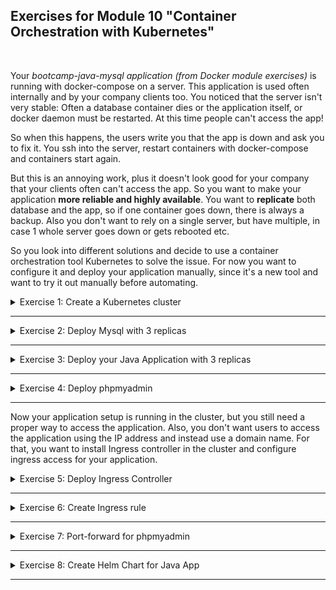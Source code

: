 ## Exercises for Module 10 "Container Orchestration with Kubernetes"
<br />

Your _bootcamp-java-mysql application (from Docker module exercises)_ is running with docker-compose on a server. This application is used often internally and by your company clients too. You noticed that the server isn't very stable: Often a database container dies or the application itself, or docker daemon must be restarted. At this time people can't access the app!

So when this happens, the users write you that the app is down and ask you to fix it. You ssh into the server, restart containers with docker-compose and containers start again.

But this is an annoying work, plus it doesn't look good for your company that your clients often can't access the app. So you want to make your application **more reliable and highly available**. You want to **replicate** both database and the app, so if one container goes down, there is always a backup. Also you don't want to rely on a single server, but have multiple, in case 1 whole server goes down or gets rebooted etc.


So you look into different solutions and decide to use a container orchestration tool Kubernetes to solve the issue. For now you want to configure it and deploy your application manually, since it's a new tool and want to try it out manually before automating.

<details>
<summary>Exercise 1: Create a Kubernetes cluster</summary>
<br />

**Tasks:**
- Create a Kubernetes cluster (Minikube or LKE)

**Steps to solve the tasks:**

**Minikube**\
On a Mac with M2 processor the easiest way to install minikube is using the `homebrew` package manager:
```sh
brew update
brew install minikube
minikube start --driver docker
minikube status
```
During `minikube` installation `kubectl` gets automatically installed too (as a dependency).

**LKE**\
Login to your [Linode account](https://cloud.linode.com/), select "Kubernetes" in the menu on the left and press the blue "Create Cluster" button. Enter a cluster name (e.g. 'devops-bootcamp'), choose a region close to you (e.g. 'Frankfurt, DE (eu-central)') and select the latest Kubernetes version (e.g. 1.26). In the "Add Node Pools" section select the "Shared CPU" tab and add 2 "Linode 4 GB" nodes to the cart. Check the "I have read..." disclaimer and press the "Create Cluster" button.

On the dashboard you can see the two worker nodes (Linodes). Wait until both are up and running.

In the Kubernetes section at the top you can download a 'devops-bootcamp-kubeconfig.yaml' file with the credentials and certificates you need to connect to the K8s cluster. Download it and set the environment variable KUBECONFIG on your local machine to this file:
```sh
export KUBECONFIG=~/Downloads/devops-bootcamp-kubeconfig.yaml

# now kubectl commands will be connected with the linode cluster
kubectl get nodes
# =>
# NAME                            STATUS   ROLES    AGE   VERSION
# lke104424-156177-6445973ec1e1   Ready    <none>   19m   v1.26.3
# lke104424-156177-6445973f23f0   Ready    <none>   19m   v1.26.3
```

</details>

******

<details>
<summary>Exercise 2: Deploy Mysql with 3 replicas</summary>
<br />

**Tasks:**

First of all, you want to deploy the mysql database.
- Deploy Mysql database with 3 replicas and volumes for data persistence 

To simplify the process you can use Helm for that.

**Steps to solve the tasks:**

If you haven't installed Helm yet, [install it now](https://helm.sh/docs/intro/install/). On a Mac, the easiest way to install Helm is to execute
```sh
brew update
brew install helm
```

Google for "Helm Charts Mysql". You should find the charts maintained by [Bitnami](https://bitnami.com/stack/mysql/helm). Execute the following commands:
```sh
# add the bitnami repo
helm repo add bitnami https://charts.bitnami.com/bitnami

# search for mysql charts in this repo
helm search repo bitnami/mysql
# =>
# NAME            CHART VERSION	  APP VERSION   DESCRIPTION                                       
# bitnami/mysql   9.8.2           8.0.33     	MySQL is a fast, reliable, scalable, and easy t...
```

To see the parameters of the chart, open the browser and navigate to `https://github.com/bitnami/charts/tree/main/bitnami/mysql`. You'll find that there are parameters `architecture`, `auth.rootPassword`, `secondary.replicaCount`, `secondary.persistence.storageClass` (among many others). To override these parameters for deployment on a **Minikube** cluster create a file called `mysql-chart-values-minikube.yaml` in the `k8s` folder with the following content:
```yaml
architecture: replication
auth:
  rootPassword: secret-root-pass
  database: my-app-db
  username: my-user
  password: my-pass

secondary:
  # 1 primary and 2 secondary replicas
  replicaCount: 2
  persistence:
    storageClass: standard
```

For deployment on **Linode LKE** create a file called `mysql-chart-values-lke.yaml` in the `k8s` folder with the following content:
```yaml
architecture: replication
auth:
  rootPassword: secret-root-pass
  database: my-app-db
  username: my-user
  password: my-pass

# enable init container that changes the owner and group of the persistent volume mountpoint to runAsUser:fsGroup
volumePermissions:
  enabled: true

secondary:
  # 1 primary and 2 secondary replicas
  replicaCount: 2
  persistence:
    accessModes: ["ReadWriteOnce"]
    # storage class for LKE volumes
    storageClass: linode-block-storage
```

To install the chart in the local **Minikube** cluster execute the following commands:
```sh
helm install -f mysql-chart-values-minikube.yaml my-release bitnami/mysql

kubectl get all
# NAME                               READY   STATUS    RESTARTS   AGE
# pod/my-release-mysql-primary-0     1/1     Running   0          4m48s
# pod/my-release-mysql-secondary-0   1/1     Running   0          4m48s
# pod/my-release-mysql-secondary-1   1/1     Running   0          3m16s
# 
# NAME                                          TYPE        CLUSTER-IP     EXTERNAL-IP   PORT(S)    AGE
# service/kubernetes                            ClusterIP   10.96.0.1      <none>        443/TCP    22d
# service/my-release-mysql-primary              ClusterIP   10.97.202.97   <none>        3306/TCP   4m48s
# service/my-release-mysql-primary-headless     ClusterIP   None           <none>        3306/TCP   4m48s
# service/my-release-mysql-secondary            ClusterIP   10.111.6.1     <none>        3306/TCP   4m48s
# service/my-release-mysql-secondary-headless   ClusterIP   None           <none>        3306/TCP   4m48s
# 
# NAME                                          READY   AGE
# statefulset.apps/my-release-mysql-primary     1/1     4m48s
# statefulset.apps/my-release-mysql-secondary   2/2     4m48s
```

To install the chart in a **Linode LKE** cluster execute the following commands:
```sh
helm install -f mysql-chart-values-lke.yaml my-release bitnami/mysql
kubectl get statefulset --watch
```

</details>

******

<details>
<summary>Exercise 3: Deploy your Java Application with 3 replicas</summary>
<br />

**Tasks:**

Now you want to
- deploy your Java application with 3 replicas.

With docker-compose, you were setting env_vars on server. In K8s there are own components for that, so
- create ConfigMap and Secret with the values and reference them in the application deployment config file.

**Steps to solve the tasks:**

**Step 1:** Push docker image of java mysql app to private registry if necessary\
Go to the [bootcamp-java-mysql](https://github.com/fsiegrist/devops-bootcamp-07-docker/tree/main/bootcamp-java-mysql) app from the exercises of module 7. Set the version in `build.gradle` to '1.2-SNAPSHOT', adjust the versions in the `Dockerfile` accordingly and make sure, host and port in `src/main/resources/static/index.html` is set to 'localhost:8080'.

Build the jar file executing
```sh
./gradlew build
```

Create a docker image executing 
```sh
docker build -t fsiegrist/fesi-repo:bootcamp-java-mysql-project-1.2-SNAPSHOT .
```

Push the image to remote private registry on DockerHub executing
```sh
docker login
docker push fsiegrist/fesi-repo:bootcamp-java-mysql-project-1.2-SNAPSHOT
```

**Step 2:** Create a 'my-registry-key' Secret to pull the image from the private repository on  DockerHub
```sh
kubectl create secret docker-registry my-registry-key \
  --docker-server=docker.io \
  --docker-username=fsiegrist \
  --docker-password=<my-docker-hub-pwd>
```

**Step 3:** Create the required K8s component configuration files

Create a ConfigMap configuration file in the `k8s` folder with the folowing content:

_k8s/db-config.yaml_
```yaml
apiVersion: v1
kind: ConfigMap
metadata:
  name: db-config
data:
  db_server: my-release-mysql-primary # kubectl get services
```

Create a Secret configuration file in the `k8s` folder with the folowing content:

_k8s/db-secret.yaml_
```yaml
apiVersion: v1
kind: Secret
metadata:
  name: db-secret
type: Opaque
data:
  # echo -n 'my-user' | base64 (see mysql-chart-values-minikube.yaml)
  db_user: bXktdXNlcg== 
  # echo -n 'my-pass' | base64 (see mysql-chart-values-minikube.yaml)
  db_pwd: bXktcGFzcw==
  # echo -n 'my-app-db' | base64 (see mysql-chart-values-minikube.yaml)
  db_name: bXktYXBwLWRi
  # echo -n 'secret-root-pass' | base64 (see mysql-chart-values-minikube.yaml)
  db_root_pwd: c2VjcmV0LXJvb3QtcGFzcw==
```

Create a Deployment and Service configuration file in the `k8s` folder with the folowing content:

_k8s/java-mysql-app.yaml_
```yaml
apiVersion: apps/v1
kind: Deployment
metadata:
  name: java-mysql-app-deployment
  labels:
    app: java-mysql-app
spec:
  replicas: 3
  selector:
    matchLabels:
      app: java-mysql-app
  template:
    metadata:
      labels:
        app: java-mysql-app
    spec:
      imagePullSecrets:
      - name: my-registry-key
      containers:
      - name: javamysqlapp
        image: fsiegrist/fesi-repo:bootcamp-java-mysql-project-1.2-SNAPSHOT
        ports:
        - containerPort: 8080
        env:
         - name: DB_USER
           valueFrom:
             secretKeyRef:
               name: db-secret
               key: db_user
         - name: DB_PWD
           valueFrom:
             secretKeyRef:
               name: db-secret
               key: db_pwd
         - name: DB_NAME
           valueFrom:
             secretKeyRef:
               name: db-secret
               key: db_name
         - name: DB_SERVER
           valueFrom:
             configMapKeyRef:
              name: db-config
              key: db_server
---
apiVersion: v1
kind: Service
metadata:
  name: java-mysql-app-service
spec:
  selector:
    app: java-mysql-app
  ports:
  - protocol: TCP
    port: 8080
    targetPort: 8080
```

**Step 4:** Apply the configurations to the K8s cluster\
```sh
cd k8s
kubectl apply -f db-config.yaml
kubectl apply -f db-secret.yaml
kubectl apply -f java-mysql-app.yaml

kubectl get pods -l app=java-mysql-app
# NAME                                         READY   STATUS    RESTARTS   AGE
# java-mysql-app-deployment-574674d7d9-86wbs   1/1     Running   0          8m16s
# java-mysql-app-deployment-574674d7d9-vr2l8   1/1     Running   0          8m16s
# java-mysql-app-deployment-574674d7d9-x4qgc   1/1     Running   0          8m16s
```

**Step 5 (optional):** Create a port-forwarding to access the application
```sh
kubectl port-forward svc/java-mysql-app-service 8080:8080
```

Open the browser and navigate to [localhost:8080](http://localhost:8080) to access the running application.

</details>

******

<details>
<summary>Exercise 4: Deploy phpmyadmin</summary>
<br />

**Tasks:**

As a next step you
- deploy phpmyadmin to access Mysql UI.

For this deployment you just need 1 replica, since this is only for your own use, so it doesn't have to be High Availability. A simple deployment.yaml file and internal service will be enough.

**Steps to solve the tasks:**

**Step 1:** Create a Deployment and Service configuration file in the `k8s` folder for phpmyadmin

_k8s/phpmyadmin.yaml_
```yaml
apiVersion: apps/v1
kind: Deployment
metadata:
  name: phpmyadmin
  labels:
    app: phpmyadmin
spec:
  replicas: 1
  selector:
    matchLabels:
      app: phpmyadmin
  template:
    metadata:
      labels:
        app: phpmyadmin
    spec:
      containers:
        - name: phpmyadmin
          image: phpmyadmin/phpmyadmin:5
          ports:
            - containerPort: 80
              protocol: TCP
          env:
            - name: PMA_HOST
              valueFrom:
                configMapKeyRef:
                  name: db-config
                  key: db_server
            - name: MYSQL_ROOT_PASSWORD
              valueFrom:
                secretKeyRef:
                  name: db-secret
                  key: db_root_pwd
  
---
apiVersion: v1
kind: Service
metadata:
  name: phpmyadmin-service
spec:
  selector:
    app: phpmyadmin
  ports:
  - protocol: TCP
    port: 8081
    targetPort: 80
```

**Step 2:** Apply it to the cluster
```sh
cd k8s
kubectl apply -f phpmyadmin.yaml

kubectl get pods -l app=phpmyadmin
# NAME                          READY   STATUS    RESTARTS   AGE
# phpmyadmin-794dd6c7fb-xxlrw   1/1     Running   0          3m40s
```

</details>

******

Now your application setup is running in the cluster, but you still need a proper way to access the application. Also, you don't want users to access the application using the IP address and instead use a domain name. For that, you want to install Ingress controller in the cluster and configure ingress access for your application.


<details>
<summary>Exercise 5: Deploy Ingress Controller</summary>
<br />

**Tasks:**
- Deploy Ingress Controller in the cluster - using Helm

**Steps to solve the tasks:**

**Minikube**
```sh
# minikube comes with ingress addon, so we just need to activate it
minikube addons enable ingress 
```

**LKE**
```sh
helm repo add ingress-nginx https://kubernetes.github.io/ingress-nginx
helm repo update
helm install ingress-nginx ingress-nginx/ingress-nginx
```

**Notes on installing Ingress-controller on LKE**
- Chart link: https://github.com/kubernetes/ingress-nginx/tree/main/charts/ingress-nginx
- Known issue when pulling ingress-nginx images from k8s repository:
https://www.reddit.com/r/kubernetes/comments/rorzhd/nginx_ingress_unable_to_pull_official_images/

As a workaround, try a different region.

</details>

******

<details>
<summary>Exercise 6: Create Ingress rule</summary>
<br />

**Tasks:**
- Create Ingress rule for your application access

**Steps to solve the tasks:**

**Minikube**

**Step 1:** Create an Ingress configuration file\
Create an Ingress configuration file called `java-mysql-app-ingress.yaml` in the `k8s` folder with the following content:

_k8s/java-mysql-app-ingress.yaml_
```yaml
apiVersion: networking.k8s.io/v1
kind: Ingress
metadata:
  name: java-mysql-app-ingress
  annotations:
    kubernetes.io/ingress.class: "nginx"
spec:
  rules:
  - host: java-mysql-app.com
    http:
      paths:
      - backend:
          service:
            name: java-mysql-app-service
            port: 
              number: 8080
        pathType: Prefix
        path: /
```

**Step 2:** Adjust host and port in index.html and rebuild the image\
Repeat step 1 of exercise 3 but set the host and port in `src/main/resources/static/index.html` to 'java-mysql-app.com:80'.

**Step 3:** Re-deploy the application
```sh
cd k8s
kubectl delete -f java-mysql-app.yaml
kubectl apply -f java-mysql-app.yaml
```

**Step 4:** Create ingress component
```sh
cd k8s
kubectl apply -f java-mysql-app-ingress.yaml
```

**Step 5:** Configure /etc/hosts\
Add `127.0.0.1 java-mysql-app.com` to `/etc/hosts` file

**Step 6:** Browse application\
Open your browser and navigate to [http://java-mysql-app.com](http://java-mysql-app.com) to see the application in action.

**LKE**
- set the host name in java-mysql-app-ingress.yaml line 9 to Linode node-balancer address
- create ingress component: `kubectl apply -f java-mysql-app-ingress.yaml`
- access application from browser on Linode node-balancer address

</details>

******

<details>
<summary>Exercise 7: Port-forward for phpmyadmin</summary>
<br />

**Tasks:**

However, you don't want to expose the phpmyadmin for security reasons. So you configure port-forwarding for the service to access on localhost, whenever you need it.
- Configure port-forwarding for phpmyadmin

**Steps to solve the tasks:**

**Minikube & LKE**
```sh
kubectl port-forward svc/phpmyadmin-service 8081:8081
```

</details>

******

<details>
<summary>Exercise 8: Create Helm Chart for Java App</summary>
<br />

As the final step, you decide to create a helm chart for your Java application where all the configuration files are configurable. You can then tell developers how they can use it by setting all the chart values. This chart will be hosted in its own git repository. 

**Tasks:**
- All config files: service, deployment, ingress, configMap, secret, will be part of the chart
- Create custom values file as an example for developers to use when deploying the application
- Deploy the java application using the chart with helmfile
- Host the chart in its own git repository

**Steps to solve the tasks:**

**Step 1:** Create a Helm Chart folder structure
```sh
mkdir helm
cd helm

helm create java-mysql-app-chart

cd java-mysql-app-chart
rm -r templates/*.*
rm -rf templates/tests
echo '' > values.yaml
```

**Step 2:** Create the following template and values files:

_helm/java-mysql-app-chart/templates/db-config.yaml_
```yaml
apiVersion: v1
kind: ConfigMap
metadata:
  name: {{ .Values.configName }}
data:
  {{- range $key, $value := .Values.configData }}
  {{ $key }}: {{ $value }}
  {{- end }}
```

_helm/java-mysql-app-chart/templates/db-secret.yaml_
```yaml
apiVersion: v1
kind: Secret
metadata:
  name: {{ .Values.secretName }}
type: Opaque
data:
  {{- range $key, $value := .Values.secretData }}
  {{ $key }}: {{ $value | b64enc }}
  {{- end }}
```

_helm/java-mysql-app-chart/templates/java-mysql-app-deployment.yaml_
```yaml
apiVersion: apps/v1
kind: Deployment
metadata:
  name: {{ .Release.Name }}-deployment
  labels:
    app: {{ .Release.Name }}
spec:
  replicas: {{ .Values.replicaCount }}
  selector:
    matchLabels:
      app: {{ .Release.Name }}
  template:
    metadata:
      labels:
        app: {{ .Release.Name }}
    spec:
      imagePullSecrets:
      - name: {{ .Values.registrySecret }}
      containers:
      - name: {{ .Values.appContainerName }}
        image: {{ .Values.appImage }}:{{ .Values.imageVersion }}
        ports:
        - containerPort: {{ .Values.containerPort }}
        env:
        {{- range $key, $value := .Values.regularData }}
        - name: {{ $key }}
          value: {{ $value | quote }}
        {{- end }}

        {{- range $key, $value := .Values.secretData }}
        - name: {{ $key }}
          valueFrom:
            secretKeyRef:
              {{- /*
                in loop, we lose global context, but can access global context with $
                $ is 1 variable that is always global and will always point to the root context
                so $.Values instead of .Values
              */}}
              name: {{ $.Values.secretName }}
              key: {{ $key }}
        {{- end }}

        {{- range $key, $value := .Values.configData }}
        - name: {{ $key }}
          valueFrom:
            configMapKeyRef:
              name: {{ $.Values.configName }}
              key: {{ $key }}
        {{- end }}
```

_helm/java-mysql-app-chart/templates/java-mysql-app-service.yaml_
```yaml
apiVersion: v1
kind: Service
metadata:
  name: {{ .Release.Name }}-service
spec:
  selector:
    app: {{ .Release.Name }}
  ports:
  - protocol: TCP
    port: {{ .Values.servicePort }}
    targetPort: {{ .Values.containerPort }}
```

_helm/java-mysql-app-chart/templates/java-mysql-app-ingress.yaml_
```yaml
apiVersion: networking.k8s.io/v1
kind: Ingress
metadata:
  name: {{ .Release.Name }}-ingress
  annotations:
    kubernetes.io/ingress.class: "nginx"
spec:
  rules:
  - host: {{ .Values.ingress.hostName }}
    http:
      paths:
      - backend:
          service:
            name: {{ .Release.Name }}-service
            port: 
              number: {{ .Values.servicePort }}
        pathType: {{ .Values.ingress.pathType }}
        path: {{ .Values.ingress.path }}
```

_helm/java-mysql-app-chart/values.yaml_
```yaml
replicaCount: 1
registrySecret: my-registry-key
appContainerName: myapp
appImage: myimage
imageVersion: versiontag
containerPort: 80

servicePort: 80

configName: my-config
configData: {}

secretName: my-secret
secretData: {}
  
regularData: {}

ingress:
  hostName: myapp.com
  pathType: Exact
  path: /
```

_helm/values-override.yaml_
```yaml
replicaCount: 3
registrySecret: my-registry-key
appContainerName: javamysqlapp
appImage: fsiegrist/fesi-repo
imageVersion: bootcamp-java-mysql-project-1.2-SNAPSHOT
containerPort: 8080

servicePort: 8080

configName: db-config
configData:
  DB_SERVER: my-release-mysql-primary

secretName: db-secret
secretData: 
  DB_USER: my-user
  DB_PWD: my-pass
  DB_NAME: my-app-db
  MYSQL_ROOT_PASSWORD: secret-root-pass

regularData: {}
 # MY_ENV: my-value

ingress:
  hostName: java-mysql-app.com # set this value to Linode nodebalancer address for LKE
  pathType: Prefix
  path: /
```

**Step 3:** Validate that the chart is correct
```sh
helm install -f helm/java-mysql-app-chart/values-override.yaml java-mysql-app helm/java-mysql-app-chart --dry-run --debug
```

**Step 4:** Create a helmfile with the following content:

_helm/helmfile.yaml_
```yaml
releases:
  - name: java-mysql-app
    chart: java-mysql-app-chart
    values: 
      - values-override.yaml
```

**Step 5:** Create the chart release

If the command in step 3 shows the k8s manifest files with correct values, everything is working, and we can create the chart release.

Either with Helm:
```sh
helm install -f helm/values-override.yaml java-mysql-app helm/java-mysql-app-chart

# uninstall with
helm uninstall java-mysql-app
```

Or with Helmfile:
```sh
cd helm
helmfile sync

# uninstall with
helmfile destroy
```

**Step 6:** Host chart in its own repository
```sh
helm package java-mysql-app-chart
helm push java-mysql-app-chart-0.1.0.tgz <registry>
```

</details>

******
